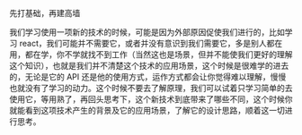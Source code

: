 先打基础，再建高墙

我们学习使用一项新的技术的时候，可能是因为外部原因促使我们进行的，比如学习 react，我们可能并不需要它，或者并没有意识到我们需要它，多是别人都在用，都在学，你不学就找不到工作（当然这也是场景，但并不能使我们更好的理解这个知识），也就是我们并不清楚这个技术的应用场景，这个时候是很难学的进去的，无论是它的 API 还是他的使用方式，运作方式都会让你觉得难以理解，慢慢也就没有了学习的动力。这个时候不要去了解原理，我们可以试着只学习简单的去使用它，等用熟了，再回头思考下，这个新技术到底带来了哪些不同，这个时候你就能看到这项技术产生的背景及它的应用场景，了解它的设计思路，顺着这一切进行思考。